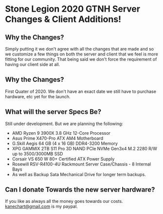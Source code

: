 

# Stone Legion 2020 GTNH Server Changes & Client Additions!

## Why the Changes? 

Simply putting it we don't agree with all the changes that are made and so we customize a few things on both the server and client that we feel is more fitting for our community. That being said we don't force the requirement of having our client side at all.

## Why the Changes? 

First Quater of 2020. We don't have an exact date we still have to purchase hardware, etc yet for the launch. 

## What will the server Specs Be?

Still under development. But we are planning the following:

- AMD Ryzen 9 3900X 3.8 GHz 12-Core Processor
- Asus Prime X470-Pro ATX AM4 Motherboard
- G.Skill Aegis 64 GB (4 x 16 GB) DDR4-3200 Memory
- XPG GAMMIX 2TB S11 Pro 3D NAND PCIe NVMe Gen3x4 M.2 2280 R/W up to 3500/3000MB SSD
- Corsair VS 650 W 80+ Certified ATX Power Supply
- Rosewill RSV-R4100-4U Rackmount Server Case/Chassis - 8 Internal Bays
- As well as Backup Sata Mechanical Drive for longer term backups. 

## Can I donate Towards the new server hardware?

If you like as always all the money goes towards our costs. kanechart@gmail.com is my paypal.